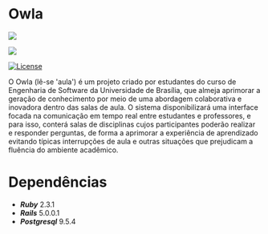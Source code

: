 # Owla

<a href="https://codeclimate.com/github/crabsolutions/2016.2-Owla"><img src="https://codeclimate.com/github/crabsolutions/2016.2-Owla/badges/gpa.svg" /></a>

<a href="https://codeclimate.com/github/crabsolutions/2016.2-Owla/coverage"><img src="https://codeclimate.com/github/crabsolutions/2016.2-Owla/badges/coverage.svg" /></a>

<a href="https://github.com/fga-gpp-mds/2016.2-Owla"><img src="https://img.shields.io/github/license/fga-gpp-mds/2016.2-Owla.svg" alt="License"></a>

O Owla (lê-se 'aula') é um projeto criado por estudantes do curso de Engenharia de Software da Universidade de Brasília, que almeja aprimorar a geração de conhecimento por meio de uma abordagem colaborativa e inovadora dentro das salas de aula. O sistema disponibilizará uma interface focada na comunicação em tempo real entre estudantes e professores, e para isso, conterá salas de disciplinas cujos participantes poderão realizar e responder perguntas, de forma a aprimorar a experiência de aprendizado evitando típicas interrupções de aula e outras situações que prejudicam a fluência do ambiente acadêmico.

# Dependências

* **_Ruby_** 2.3.1
* **_Rails_** 5.0.0.1
* **_Postgresql_** 9.5.4
